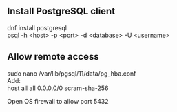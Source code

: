 ## Install PostgreSQL client
dnf install postgresql  
psql -h \<host> -p \<port> -d \<database> -U \<username>

## Allow remote access
sudo nano /var/lib/pgsql/11/data/pg_hba.conf  
Add:  
host    all             all             0.0.0.0/0               scram-sha-256

Open OS firewall to allow port 5432
